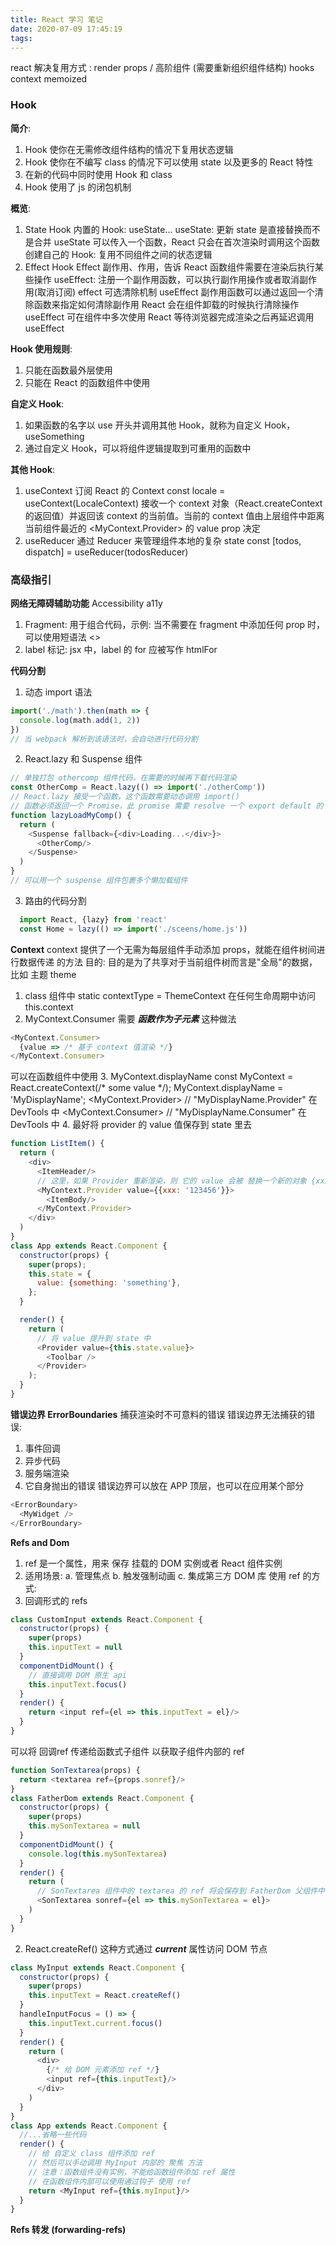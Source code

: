 ```yaml
---
title: React 学习 笔记
date: 2020-07-09 17:45:19
tags:
---
```


react 解决复用方式 : 
render props / 高阶组件 (需要重新组织组件结构)
hooks
context
memoized

### Hook
__简介__:
1. Hook 使你在无需修改组件结构的情况下复用状态逻辑
2. Hook 使你在不编写 class 的情况下可以使用 state 以及更多的 React 特性
3. 在新的代码中同时使用 Hook 和 class
4. Hook 使用了 js 的闭包机制

__概览__:
1. State Hook
  内置的 Hook: useState...
  useState: 更新 state 是直接替换而不是合并
  useState 可以传入一个函数，React 只会在首次渲染时调用这个函数
  创建自己的 Hook: 复用不同组件之间的状态逻辑
2. Effect Hook
  Effect 副作用、作用，告诉 React 函数组件需要在渲染后执行某些操作
  useEffect: 注册一个副作用函数，可以执行副作用操作或者取消副作用(取消订阅)
  effect 可选清除机制
  useEffect 副作用函数可以通过返回一个清除函数来指定如何清除副作用
  React 会在组件卸载的时候执行清除操作
  useEffect 可在组件中多次使用
  React 等待浏览器完成渲染之后再延迟调用 useEffect

__Hook 使用规则__:
1. 只能在函数最外层使用
2. 只能在 React 的函数组件中使用

__自定义 Hook__:
1. 如果函数的名字以 use 开头并调用其他 Hook，就称为自定义 Hook，useSomething
2. 通过自定义 Hook，可以将组件逻辑提取到可重用的函数中

__其他 Hook__:
1. useContext 订阅 React 的 Context
  const locale = useContext(LocaleContext)
  接收一个 context 对象（React.createContext 的返回值）并返回该 context 的当前值。当前的 context 值由上层组件中距离当前组件最近的 <MyContext.Provider> 的 value prop 决定
2. useReducer 通过 Reducer 来管理组件本地的复杂 state
  const [todos, dispatch] = useReducer(todosReducer)


### 高级指引
__网络无障碍辅助功能__ Accessibility a11y
1. Fragment: 
  用于组合代码，示例: <Fragment key={item.id}>
  当不需要在 fragment 中添加任何 prop 时，可以使用短语法 <>
2. label 标记: jsx 中，label 的 for 应被写作 htmlFor
  <label htmlFor="nameInput">

__代码分割__
1. 动态 import 语法
  ```javascript
  import('./math').then(math => {
    console.log(math.add(1, 2))
  })
  // 当 webpack 解析到该语法时，会自动进行代码分割
  ```
2. React.lazy 和 Suspense 组件
  ```javascript
  // 单独打包 othercomp 组件代码，在需要的时候再下载代码渲染
  const OtherComp = React.lazy(() => import('./otherComp'))
  // React.lazy 接受一个函数，这个函数需要动态调用 import()
  // 函数必须返回一个 Promise，此 promise 需要 resolve 一个 export default 的 react 组件
  function lazyLoadMyComp() {
    return (
      <Suspense fallback={<div>Loading...</div>}>
        <OtherComp/>
      </Suspense>
    )
  }
  // 可以用一个 suspense 组件包裹多个懒加载组件
  ```
3. 路由的代码分割
```javascript
  import React, {lazy} from 'react'
  const Home = lazy(() => import('./sceens/home.js'))
```

__Context__
context 提供了一个无需为每层组件手动添加 props，就能在组件树间进行数据传递 的方法
目的: 目的是为了共享对于当前组件树而言是"全局"的数据，比如 主题 theme
1. class 组件中
  static contextType = ThemeContext
  在任何生命周期中访问 this.context
2. MyContext.Consumer
  需要 ***函数作为子元素*** 这种做法
  ```javascript
  <MyContext.Consumer>
    {value => /* 基于 context 值渲染 */}
  </MyContext.Consumer>
  ```
  可以在函数组件中使用
3. MyContext.displayName
  const MyContext = React.createContext(/* some value */);
  MyContext.displayName = 'MyDisplayName';
  <MyContext.Provider> // "MyDisplayName.Provider" 在 DevTools 中
  <MyContext.Consumer> // "MyDisplayName.Consumer" 在 DevTools 中
4. 最好将 provider 的 value 值保存到 state 里去
  ```javascript
  function ListItem() {
    return (
      <div>
        <ItemHeader/>
        // 这里，如果 Provider 重新渲染，则 它的 value 会被 替换一个新的对象 {xxx: '123456'}，虽然表面值是一样，但已经是不同的对象，因此会触发 provider 下面所有的 consumer 组件重新渲染
        <MyContext.Provider value={{xxx: '123456'}}>
          <ItemBody/>
        </MyContext.Provider>
      </div>
    )
  }
  class App extends React.Component {
    constructor(props) {
      super(props);
      this.state = {
        value: {something: 'something'},
      };
    }

    render() {
      return (
        // 将 value 提升到 state 中
        <Provider value={this.state.value}>
          <Toolbar />
        </Provider>
      );
    }
  }
  ```

__错误边界 ErrorBoundaries__
捕获渲染时不可意料的错误
错误边界无法捕获的错误:
1. 事件回调
2. 异步代码
3. 服务端渲染
4. 它自身抛出的错误
错误边界可以放在 APP 顶层，也可以在应用某个部分
```javascript
<ErrorBoundary>
  <MyWidget />
</ErrorBoundary>
```

__Refs and Dom__
1. ref 是一个属性，用来 保存 挂载的 DOM 实例或者 React 组件实例
2. 适用场景:
  a. 管理焦点
  b. 触发强制动画
  c. 集成第三方 DOM 库
使用 ref 的方式:
1. 回调形式的 refs
```javascript
class CustomInput extends React.Component {
  constructor(props) {
    super(props)
    this.inputText = null
  }
  componentDidMount() {
    // 直接调用 DOM 原生 api
    this.inputText.focus()
  }
  render() {
    return <input ref={el => this.inputText = el}/>
  }
}
```
可以将 回调ref 传递给函数式子组件 以获取子组件内部的 ref
```javascript
function SonTextarea(props) {
  return <textarea ref={props.sonref}/>
}
class FatherDom extends React.Component {
  constructor(props) {
    super(props)
    this.mySonTextarea = null
  }
  componentDidMount() {
    console.log(this.mySonTextarea)
  }
  render() {
    return (
      // SonTextarea 组件中的 textarea 的 ref 将会保存到 FatherDom 父组件中的 mySonTextarea 属性中
      <SonTextarea sonref={el => this.mySonTextarea = el}>
    )
  }
}
```
2. React.createRef()
  这种方式通过 ***current*** 属性访问 DOM 节点
```javascript
class MyInput extends React.Component {
  constructor(props) {
    super(props)
    this.inputText = React.createRef()
  }
  handleInputFocus = () => {
    this.inputText.current.focus()
  }
  render() {
    return (
      <div>
        {/* 给 DOM 元素添加 ref */}
        <input ref={this.inputText}/>
      </div>
    )
  }
}
class App extends React.Component {
  //...省略一些代码
  render() {
    // 给 自定义 class 组件添加 ref
    // 然后可以手动调用 MyInput 内部的 聚焦 方法
    // 注意：函数组件没有实例，不能给函数组件添加 ref 属性
    // 在函数组件内部可以使用通过钩子 使用 ref
    return <MyInput ref={this.myInput}/>
  }
}
```

__Refs 转发 (forwarding-refs)__